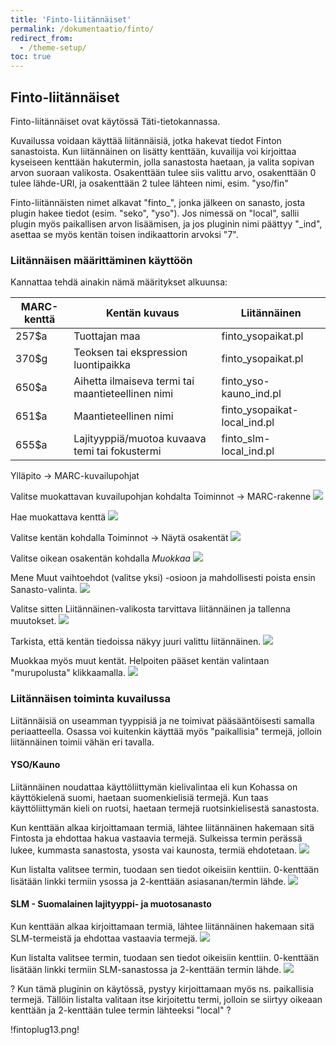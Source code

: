 ```yaml
---
title: 'Finto-liitännäiset'
permalink: /dokumentaatio/finto/
redirect_from:
  - /theme-setup/
toc: true
---
```


## Finto-liitännäiset

Finto-liitännäiset ovat käytössä Täti-tietokannassa.

Kuvailussa voidaan käyttää liitännäisiä, jotka hakevat tiedot Finton sanastoista. Kun liitännäinen on lisätty kenttään, kuvailija voi kirjoittaa kyseiseen kenttään hakutermin, jolla sanastosta haetaan, ja valita sopivan arvon suoraan valikosta. Osakenttään tulee siis valittu arvo, osakenttään 0 tulee lähde-URI, ja osakenttään 2 tulee lähteen nimi, esim. "yso/fin"

Finto-liitännäisten nimet alkavat "finto_", jonka jälkeen on sanasto, josta plugin hakee tiedot (esim. "seko", "yso"). Jos nimessä on "local", sallii plugin myös paikallisen arvon lisäämisen, ja jos pluginin nimi päättyy "_ind", asettaa se myös kentän toisen indikaattorin arvoksi "7".

### Liitännäisen määrittäminen käyttöön

Kannattaa tehdä ainakin nämä määritykset alkuunsa:

MARC-kenttä|Kentän kuvaus|Liitännäinen
---|---|---
257$a|Tuottajan maa|finto_ysopaikat.pl
370$g|Teoksen tai ekspression luontipaikka|finto_ysopaikat.pl
650$a|Aihetta ilmaiseva termi tai maantieteellinen nimi|finto_yso-kauno_ind.pl
651$a|Maantieteellinen nimi|finto_ysopaikat-local_ind.pl
655$a|Lajityyppiä/muotoa kuvaava temi tai fokustermi|finto_slm-local_ind.pl

Ylläpito -> MARC-kuvailupohjat

Valitse muokattavan kuvailupohjan kohdalta Toiminnot -> MARC-rakenne
![](/assets/files/docs/Ohjeet/finto.png)

Hae muokattava kenttä
![](/assets/files/docs/Ohjeet/finto2.png)

Valitse kentän kohdalla Toiminnot -> Näytä osakentät
![](/assets/files/docs/Ohjeet/finto3.png)

Valitse oikean osakentän kohdalla _Muokkaa_
![](/assets/files/docs/Ohjeet/finto4.png)

Mene Muut vaihtoehdot (valitse yksi) -osioon ja mahdollisesti poista ensin Sanasto-valinta.
![](/assets/files/docs/Ohjeet/finto5.png)

Valitse sitten Liitännäinen-valikosta tarvittava liitännäinen ja tallenna muutokset.
![](/assets/files/docs/Ohjeet/finto6.png)

Tarkista, että kentän tiedoissa näkyy juuri valittu liitännäinen.
![](/assets/files/docs/Ohjeet/finto7.png)

Muokkaa myös muut kentät. Helpoiten pääset kentän valintaan "murupolusta" klikkaamalla.
![](/assets/files/docs/Ohjeet/finto8.png)


### Liitännäisen toiminta kuvailussa

Liitännäisiä on useamman tyyppisiä ja ne toimivat pääsääntöisesti samalla periaatteella. Osassa voi kuitenkin käyttää myös "paikallisia" termejä, jolloin liitännäinen toimii vähän eri tavalla.

#### YSO/Kauno

Liitännäinen noudattaa käyttöliittymän kielivalintaa eli kun Kohassa on käyttökielenä suomi, haetaan suomenkielisiä termejä. Kun taas käyttöliittymän kieli on ruotsi, haetaan termejä ruotsinkielisestä sanastosta.

Kun kenttään alkaa kirjoittamaan termiä, lähtee liitännäinen hakemaan sitä Fintosta ja ehdottaa hakua vastaavia termejä. Sulkeissa termin perässä lukee, kummasta sanastosta, ysosta vai kaunosta, termiä ehdotetaan.
![](/assets/files/docs/Ohjeet/finto9.png)

Kun listalta valitsee termin, tuodaan sen tiedot oikeisiin kenttiin. 0-kenttään lisätään linkki termiin ysossa ja 2-kenttään asiasanan/termin lähde.
![](/assets/files/docs/Ohjeet/finto10.png)

#### SLM - Suomalainen lajityyppi- ja muotosanasto

Kun kenttään alkaa kirjoittamaan termiä, lähtee liitännäinen hakemaan sitä SLM-termeistä ja ehdottaa vastaavia termejä.
![](/assets/files/docs/Ohjeet/finto11.png)

Kun listalta valitsee termin, tuodaan sen tiedot oikeisiin kenttiin. 0-kenttään lisätään linkki termiin SLM-sanastossa ja 2-kenttään termin lähde.
![](/assets/files/docs/Ohjeet/finto12.png)

? Kun tämä pluginin on käytössä, pystyy kirjoittamaan myös ns. paikallisia termejä. Tällöin listalta valitaan itse kirjoitettu termi, jolloin se siirtyy oikeaan kenttään ja 2-kenttään tulee termin lähteeksi "local" ?

!fintoplug13.png!
